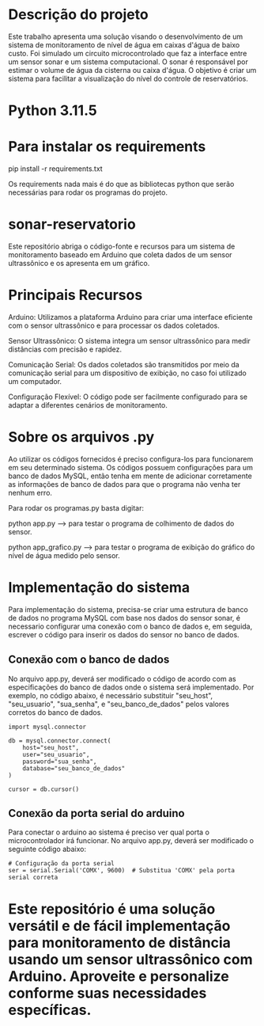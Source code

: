# Descrição do projeto

Este trabalho apresenta uma solução visando o desenvolvimento de um sistema de monitoramento de nível de água em caixas d'água de baixo custo. Foi simulado um circuito microcontrolado que faz a interface entre um sensor sonar e um sistema computacional. O sonar é responsável por estimar o volume de água da cisterna ou caixa d'água.  O objetivo é criar um sistema para facilitar a visualização do nível do controle de reservatórios. 


# Python 3.11.5

# Para instalar os requirements
pip install -r requirements.txt

Os requirements nada mais é do que as bibliotecas python que serão necessárias para rodar os programas do projeto.

# sonar-reservatorio
Este repositório abriga o código-fonte e recursos para um sistema de monitoramento baseado em Arduino que coleta dados de um sensor ultrassônico e os apresenta em um gráfico.

# Principais Recursos
Arduino: Utilizamos a plataforma Arduino para criar uma interface eficiente com o sensor ultrassônico e para processar os dados coletados.

Sensor Ultrassônico: O sistema integra um sensor ultrassônico para medir distâncias com precisão e rapidez.

Comunicação Serial: Os dados coletados são transmitidos por meio da comunicação serial para um dispositivo de exibição, no caso foi utilizado um computador.

Configuração Flexível: O código pode ser facilmente configurado para se adaptar a diferentes cenários de monitoramento.

# Sobre os arquivos .py
Ao utilizar os códigos fornecidos é preciso configura-los para funcionarem em seu determinado sistema. Os códigos possuem configurações para um banco de dados MySQL, então tenha em mente de adicionar corretamente as informações de banco de dados para que o programa não venha ter nenhum erro.

Para rodar os programas.py basta digitar:

python app.py --> para testar o programa de colhimento de dados do sensor.

python app_grafico.py --> para testar o programa de exibição do gráfico do nível de água medido pelo sensor.

# Implementação do sistema

Para implementação do sistema, precisa-se criar uma estrutura de banco de dados no programa MySQL com base nos dados do sensor sonar, é necessario configurar uma conexão com o banco de dados e, em seguida, escrever o código para inserir os dados do sensor no banco de dados.

## Conexão com o banco de dados

No arquivo app.py, deverá ser modificado o código de acordo com as especificações do banco de dados onde o sistema será implementado. Por exemplo, no código abaixo, é necessário substituir "seu_host", "seu_usuario", "sua_senha", e "seu_banco_de_dados" pelos valores corretos do banco de dados.

```
import mysql.connector

db = mysql.connector.connect(
    host="seu_host",
    user="seu_usuario",
    password="sua_senha",
    database="seu_banco_de_dados"
)

cursor = db.cursor()
```
## Conexão da porta serial do arduino

Para conectar o arduino ao sistema é preciso ver qual porta o microcontrolador irá funcionar. No arquivo app.py, deverá ser modificado o seguinte código abaixo:

```
# Configuração da porta serial
ser = serial.Serial('COMX', 9600)  # Substitua 'COMX' pela porta serial correta
```


# Este repositório é uma solução versátil e de fácil implementação para monitoramento de distância usando um sensor ultrassônico com Arduino. Aproveite e personalize conforme suas necessidades específicas.
